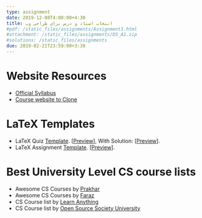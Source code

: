 ```yaml
---
type: assignment
date: 2019-12-08T4:00:00+4:30
title: انتخاب استاد و درس برای طراحی وب
#pdf: /static_files/assignments/Assignment1.html
#attachment: /static_files/assignments/DS_A1.zip
#solutions: /static_files/assignments
due: 2019-02-21T23:59:00+3:30
---
```

# Website Resources
* [Official Syllabus](../static_files/materials/ComputerEng_OfficialSylabus.pdf)
* [Course website to Clone](https://github.com/sauleh/course_template)

# LaTeX Templates
* LaTeX Quiz [Template](../static_files/materials/QuizTemplate.zip). \[[Preview](../static_files/materials/QuizTemplate.pdf)\], With Solution: \[[Preview](../static_files/materials/QuizTemplate-Solution.pdf)\].
* LaTeX Assignment [Template](../static_files/materials/AssignmentTemplate.zip). \[[Preview](../static_files/materials/AssignmentTemplate.pdf)\].

# Best University Level CS course lists
* Awesome CS Courses by [Prakhar](https://github.com/prakhar1989/awesome-courses)
* Awesome CS Courses by [Faraz](https://github.com/fffaraz/awesome-courses)
* CS Course list by [Learn Anything](https://github.com/learn-anything/courses)
* CS Course list by [Open Source Society University](https://github.com/ossu/computer-science)

